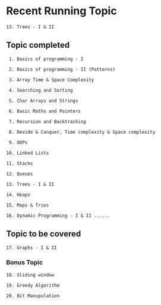 # Recent Running Topic	
    
    13. Trees - I & II

## Topic completed

     1. Basics of programming - I
    
     2. Basics of programming - II (Patterns)
    
     3. Array Time & Space Complexity
    
     4. Searching and Sorting
    
     5. Char Arrays and Strings 
    
     6. Basic Maths and Pointers
    
     7. Recursion and Backtracking
    
     8. Devide & Conquer, Time complexity & Space complexity
    
     9. OOPs
    
    10. Linked Lists
    
    11. Stacks

    12. Queues

    13. Trees - I & II

    14. Heaps

    15. Maps & Tries

    16. Dynamic Programming - I & II ......

## Topic to be covered

    17. Graphs - I & II

### Bonus Topic

    18. Sliding window

    19. Greedy Algorithm

    20. Bit Manupulation